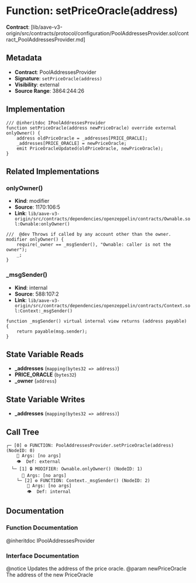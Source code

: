 # Function: setPriceOracle(address)

**Contract**: [lib/aave-v3-origin/src/contracts/protocol/configuration/PoolAddressesProvider.sol/contract_PoolAddressesProvider.md]

## Metadata

- **Contract**: PoolAddressesProvider
- **Signature**: `setPriceOracle(address)`
- **Visibility**: external
- **Source Range**: 3864:244:26

## Implementation

```solidity
/// @inheritdoc IPoolAddressesProvider
function setPriceOracle(address newPriceOracle) override external onlyOwner() {
    address oldPriceOracle = _addresses[PRICE_ORACLE];
    _addresses[PRICE_ORACLE] = newPriceOracle;
    emit PriceOracleUpdated(oldPriceOracle, newPriceOracle);
}
```

## Related Implementations

### onlyOwner()

- **Kind**: modifier
- **Source**: 1170:106:5
- **Link**: `lib/aave-v3-origin/src/contracts/dependencies/openzeppelin/contracts/Ownable.sol:Ownable:onlyOwner()`

```solidity
///  @dev Throws if called by any account other than the owner.
modifier onlyOwner() {
    require(_owner == _msgSender(), "Ownable: caller is not the owner");
    _;
}
```

### _msgSender()

- **Kind**: internal
- **Source**: 588:107:2
- **Link**: `lib/aave-v3-origin/src/contracts/dependencies/openzeppelin/contracts/Context.sol:Context:_msgSender()`

```solidity
function _msgSender() virtual internal view returns (address payable) {
    return payable(msg.sender);
}
```

## State Variable Reads

- **_addresses** (`mapping(bytes32 => address)`)
- **PRICE_ORACLE** (`bytes32`)
- **_owner** (`address`)

## State Variable Writes

- **_addresses** (`mapping(bytes32 => address)`)

## Call Tree

```
┌─ [0] ⚙️ FUNCTION: PoolAddressesProvider.setPriceOracle(address) (NodeID: 0)
    💬 Args: [no args]
    👁️  Def: external
  └─ [1] 🔒 MODIFIER: Ownable.onlyOwner() (NodeID: 1)
      💬 Args: [no args]
    └─ [2] ⚙️ FUNCTION: Context._msgSender() (NodeID: 2)
        💬 Args: [no args]
        👁️  Def: internal
```

## Documentation

### Function Documentation

@inheritdoc IPoolAddressesProvider

### Interface Documentation

 @notice Updates the address of the price oracle.
 @param newPriceOracle The address of the new PriceOracle
